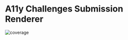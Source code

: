 # A11y Challenges Submission Renderer

![coverage](https://gitlab.mediacube.at/a11y-challenges/a11y-challenges/badges/develop/coverage.svg?job=test:submission-renderer)